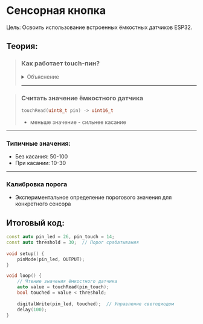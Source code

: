 # Сенсорная кнопка

Цель: Освоить использование встроенных ёмкостных датчиков ESP32.

## Теория:

<blockquote>

### Как работает touch-пин?

<details> 
  <summary> Объяснение </summary>

  Представьте, что touch-пин — это маленькая **"электронная лужа"**, а ваше прикосновение — это **"вливание" дополнительной воды**.

  Вот как это работает шаг за шагом:
  
  1.  **"Пустая лужа" (Базовая ёмкость):**
      *   Сам металлический контакт пина на плате ESP32 и дорожки, ведущие к нему, уже образуют крошечный **"конденсатор"** по отношению к "земле" (GND) и другим элементам платы.
      *   У этого конденсатора есть небольшая, но измеримая **базовая электрическая ёмкость** (обозначим ее `C_base`). Представьте это как небольшой объем воды в луже *до* вашего прикосновения.
  
  2.  **"Палец приближается" (Добавление ёмкости):**
      *   Человеческое тело (особенно палец) является хорошим проводником электричества.
      *   Когда вы подносите палец или касаетесь проводящего предмета, соединенного с пином (даже через изолятор!), вы создаете **второй, дополнительный "конденсатор"**. Одна "обкладка" этого конденсатора — это сам touch-пин, а вторая — ваш палец (который, по сути, соединен с "землей" через ваше тело и окружающую среду).
      *   Эта новая ёмкость (`C_touch`) **параллельно** добавляется к базовой (`C_base`). Общая ёмкость пина теперь становится `C_total = C_base + C_touch`.
      *   **Аналогия:** Ваш палец — это как будто вы поднесли к луже еще одно ведерко с водой и вылили его содержимое в лужу. Объем воды (общая ёмкость) увеличился.
  
  3.  **"Измерение объема" (Принцип измерения - RC-цепь):**
      *   Внутри ESP32 touch-пин подключен к специальной схеме через встроенный **резистор** (`R`).
      *   Микроконтроллер периодически (очень быстро!) выполняет одну и ту же операцию:
          1.  **Зарядка:** Он подключает внутренний источник напряжения через резистор `R` к touch-пину (который теперь имеет общую ёмкость `C_total`). Это как открыть кран, чтобы наполнить нашу лужу через узкую трубку (резистор).
          2.  **Ожидание:** ESP32 ждет, пока напряжение на пине достигнет определенного порогового уровня (например, 63% от напряжения питания).
      *   **Ключевой момент:** Скорость зарядки напрямую зависит от **общей емкости** `C_total` и значения резистора `R` (это называется **RC-цепь**). Чем *больше* емкость `C_total`, тем *дольше* требуется времени, чтобы напряжение на пине достигло порогового значения.
      *   **Аналогия:** Представьте, что вы наполняете ведро водой через шланг. Чем *больше* ведро (емкость), тем *дольше* вам нужно держать кран открытым, чтобы оно наполнилось до определенной отметки (порогового напряжения).
  
  4.  **"Секундомер" (Преобразование в цифровое значение):**
      *   ESP32 имеет встроенный **высокоточный таймер**, который измеряет **время**, необходимое для зарядки пина от 0V до порогового напряжения.
      *   Это измеренное время (`T_charge`) **прямо пропорционально** общей ёмкости `C_total`.
      *   Чем **дольше** время зарядки (`T_charge`), тем **больше** общая ёмкость (`C_total`).
      *   Значение этого времени (`T_charge`) преобразуется микроконтроллером в удобное для программы **цифровое число** (обычно типа `uint16_t`).
  
  5.  **"Обнаружение прикосновения" (Интерпретация):**
      *   **Без прикосновения:** Общая ёмкость `C_total` = `C_base` (небольшая). Время зарядки `T_charge` относительно **мало**. Соответствующее цифровое значение будет **высоким** (например, 80-100).
      *   **При прикосновении:** Общая ёмкость `C_total` = `C_base` + `C_touch` (значительно больше). Время зарядки `T_charge` становится **значительно больше**. Цифровое значение резко **уменьшается** (например, падает до 20-40).
      *   **Детектирование:** Программа на ESP32 просто сравнивает текущее прочитанное значение с пороговым числом. Если значение **стало меньше порога** — значит, произошло прикосновение (ёмкость увеличилась).
  
  **Важные нюансы:**
  
  *   **Чувствительность:** Зависит от площади контакта, расстояния до пальца (можно детектировать даже приближение через тонкий пластик/стекло!), настройки порога.
  *   **Помехи:** Длинные провода к сенсору, влажность, электромагнитные наводки, температура — всё это может изменять базовую ёмкость (`C_base`) или создавать ложные изменения, похожие на прикосновение. Требуется аккуратное проектирование и калибровка.
  *   **"Паразитная ёмкость":** `C_base` — это и есть та самая паразитная емкость, существующая всегда. Сенсор детектирует *изменение* этой емкости, вызванное прикосновением (`C_touch`).
  
  **Итог:**
  
  Touch-пин ESP32 работает как **крошечный "часовой" для электричества**. Микроконтроллер постоянно замеряет, **как долго** нужно "кормить" этот пин током, чтобы он "наелся" до определенного уровня. **Прикосновение пальца** делает пину "труднее наесться" (увеличивает его "электроёмкость"), из-за чего процесс "кормления" занимает **больше времени**. ESP32 замечает это увеличение времени и говорит: "Ага, прикоснулись!".

</details>

---

</blockquote>

> ### Считать значение ёмкостного датчика
> ```cpp
> touchRead(uint8_t pin) -> uint16_t
> ```
> - меньше значение - сильнее касание

---

### Типичные значения:

- Без касания: 50-100
- При касании: 10-30

---

### Калибровка порога

- Экспериментальное определение порогового значения для конкретного сенсора

## Итоговый код:

```cpp
const auto pin_led = 26, pin_touch = 14;
const auto threshold = 30;  // Порог срабатывания
  
void setup() {
    pinMode(pin_led, OUTPUT);
}

void loop() {
    // Чтение значения ёмкостного датчика
    auto value = touchRead(pin_touch);
    bool touched = value < threshold;
    
    digitalWrite(pin_led, touched);  // Управление светодиодом
    delay(100);
}
```
